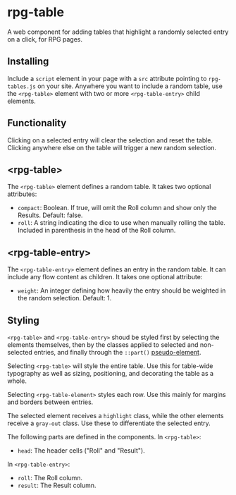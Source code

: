 # rpg-table
A web component for adding tables that highlight a randomly selected entry on
a click, for RPG pages.

## Installing
Include a `script` element in your page with a `src` attribute pointing to
`rpg-tables.js` on your site. Anywhere you want to include a random table, use
the `<rpg-table>` element with two or more `<rpg-table-entry>` child elements.

## Functionality
Clicking on a selected entry will clear the selection and reset the table.
Clicking anywhere else on the table will trigger a new random selection.

## \<rpg-table\>
The `<rpg-table>` element defines a random table. It takes two optional attributes:

- `compact`: Boolean. If true, will omit the Roll column and show only the
  Results. Default: false.
- `roll`: A string indicating the dice to use when manually rolling the table. Included in parenthesis in the head of the Roll column.

## \<rpg-table-entry\>
The `<rpg-table-entry>` element defines an entry in the random table. It can
include any flow content as children. It takes one optional attribute: 

- `weight`: An integer defining how heavily the entry should be weighted in the 
  random selection. Default: 1.

## Styling
`<rpg-table>` and `<rpg-table-entry>` shoud be styled first by selecting the
elements themselves, then by the classes applied to selected and non-selected
entries, and finally through the `::part()` [pseudo-element].

Selecting `<rpg-table>` will style the entire table. Use this for table-wide typography as well as sizing, positioning, and decorating the table as a whole.

Selecting `<rpg-table-element>` styles each row. Use this mainly for margins and
borders between entries.

The selected element receives a `highlight` class, while the other elements receive a `gray-out` class. Use these to differentiate the selected entry.

The following parts are defined in the components. In `<rpg-table>`:

- `head`: The header cells ("Roll" and "Result").

In `<rpg-table-entry>`:

- `roll`: The Roll column.
- `result`: The Result column.


[pseudo-element]: https://developer.mozilla.org/en-US/docs/Web/CSS/::part